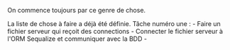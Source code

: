 On commence toujours par ce genre de chose.

La liste de chose à faire a déjà été définie.
Tâche numéro une :
    - Faire un fichier serveur qui reçoit des connections
    - Connecter le fichier serveur à l'ORM Sequalize et communiquer avec la BDD
    - 
